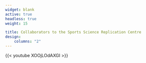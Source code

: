 ```yaml
---
widget: blank
active: true
headless: true
weight: 15

title: Collaborators to the Sports Science Replication Centre
design:
    columns: "2"
---
```



{{< youtube XOOjLOdAXGI >}}